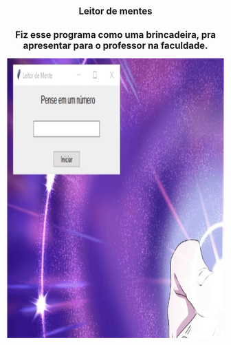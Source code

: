  <h2 align="center">Leitor de mentes</h2>

 <h2 align="center">Fiz esse programa como uma brincadeira, pra apresentar para o professor na faculdade.</h2>

<div align="center">
    <img src="https://raw.githubusercontent.com/Renato-Russo-Dev/Meus-Programas/d65d49522c6db785a90d9fd510eab9ec5f6ec7e7/Leitor%20de%20Mentes%20V%203.0/Teste%20programa.png"
         alt="teste programa"
         width="800"
         height="650"
         style="margin-right: 10px;"/>
</div>



